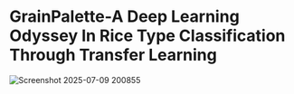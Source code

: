 # GrainPalette-A Deep Learning Odyssey In Rice Type Classification Through Transfer Learning

![Screenshot 2025-07-09 200855](https://github.com/user-attachments/assets/9145fec3-8919-4c33-9c7c-ec3e1ce23df9)
